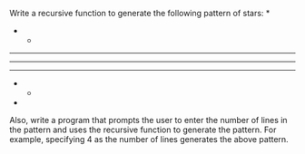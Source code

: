 Write a recursive function to generate the following pattern of stars:
   *
  * *
 * * *
* * * *
 * * *
  * *
   *
Also, write a program that prompts the user to enter the number of lines
in the pattern and uses the recursive function to generate the pattern. For
example, specifying 4 as the number of lines generates the above pattern.
